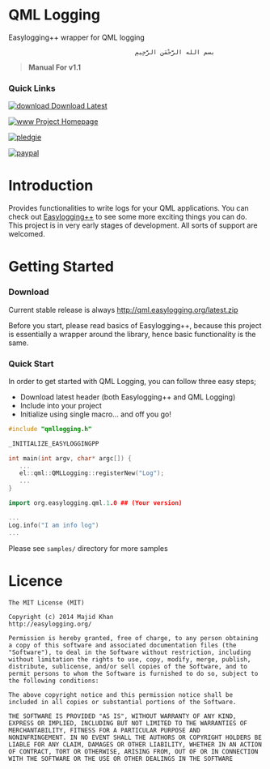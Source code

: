 QML Logging
===========

Easylogging++ wrapper for QML logging

                                       ‫بسم الله الرَّحْمَنِ الرَّحِيمِ


> **Manual For v1.1**

### Quick Links

  [![download] Download Latest](http://qml.easylogging.org/latest.zip)
  
  [![www] Project Homepage](http://qml.easylogging.org/)

  [![pledgie]](http://www.pledgie.com/campaigns/22070)

  [![paypal]](https://www.paypal.com/cgi-bin/webscr?cmd=_s-xclick&hosted_button_id=4W7YDRCXWURWG)

# Introduction
Provides functionalities to write logs for your QML applications. You can check out [Easylogging++](https://github.com/easylogging/easyloggingpp/) to see some more exciting things you can do.
This project is in very early stages of development. All sorts of support are welcomed.

# Getting Started
### Download
Current stable release is always http://qml.easylogging.org/latest.zip

Before you start, please read basics of Easylogging++, because this project is essentially a wrapper around the library, hence basic functionality is the same.

### Quick Start
In order to get started with QML Logging, you can follow three easy steps;
* Download latest header (both Easylogging++ and QML Logging)
* Include into your project
* Initialize using single macro... and off you go!

```c++
#include "qmllogging.h"

_INITIALIZE_EASYLOGGINGPP

int main(int argv, char* argc[]) {
   ...
   el::qml::QMLLogging::registerNew("Log");
   ...
}
```

```c++
import org.easylogging.qml.1.0 ## (Your version)

...
Log.info("I am info log")
...
```

Please see `samples/` directory for more samples

# Licence
```
The MIT License (MIT)

Copyright (c) 2014 Majid Khan
http://easylogging.org/

Permission is hereby granted, free of charge, to any person obtaining
a copy of this software and associated documentation files (the
"Software"), to deal in the Software without restriction, including
without limitation the rights to use, copy, modify, merge, publish,
distribute, sublicense, and/or sell copies of the Software, and to
permit persons to whom the Software is furnished to do so, subject to
the following conditions:

The above copyright notice and this permission notice shall be
included in all copies or substantial portions of the Software.

THE SOFTWARE IS PROVIDED "AS IS", WITHOUT WARRANTY OF ANY KIND,
EXPRESS OR IMPLIED, INCLUDING BUT NOT LIMITED TO THE WARRANTIES OF
MERCHANTABILITY, FITNESS FOR A PARTICULAR PURPOSE AND
NONINFRINGEMENT. IN NO EVENT SHALL THE AUTHORS OR COPYRIGHT HOLDERS BE
LIABLE FOR ANY CLAIM, DAMAGES OR OTHER LIABILITY, WHETHER IN AN ACTION
OF CONTRACT, TORT OR OTHERWISE, ARISING FROM, OUT OF OR IN CONNECTION
WITH THE SOFTWARE OR THE USE OR OTHER DEALINGS IN THE SOFTWARE
```

 
  [banner]: http://easylogging.org/images/banner.png?v=4


  [download]: http://easylogging.org/images/download.png?v=2
  [www]: http://easylogging.org/images/logo-www.png?v=2
  [paypal]: https://www.paypalobjects.com/en_AU/i/btn/btn_donateCC_LG.gif
  [pledgie]: https://pledgie.com/campaigns/22070.png

